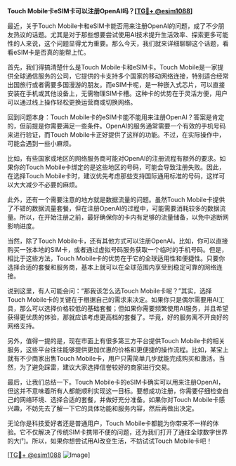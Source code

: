 **Touch Mobile卡eSIM卡可以注册OpenAI吗？[[TG💪+ @esim1088](https://t.me/s/esim1088)]**

最近，关于Touch Mobile卡和eSIM卡能否用来注册OpenAI的问题，成了不少朋友热议的话题。尤其是对于那些想要尝试使用AI技术提升生活效率、探索更多可能性的人来说，这个问题显得尤为重要。那么今天，我们就来详细聊聊这个话题，看看eSIM卡是否真的能帮上忙。

首先，我们得搞清楚什么是Touch Mobile卡和eSIM卡。Touch Mobile是一家提供全球通信服务的公司，它提供的卡支持多个国家的移动网络连接，特别适合经常出国旅行或者需要多国漫游的朋友。而eSIM卡呢，是一种嵌入式芯片，可以直接安装在手机或其他设备上，无需物理SIM卡槽。这种卡的优势在于灵活方便，用户可以通过线上操作轻松更换运营商或切换网络。

回到问题本身：Touch Mobile卡的eSIM卡能不能用来注册OpenAI？答案是肯定的，但前提是你需要满足一些条件。OpenAI的服务通常需要一个有效的手机号码来进行验证，而Touch Mobile卡正好提供了这样的功能。不过，在实际操作中，可能会遇到一些小麻烦。

比如，有些国家或地区的网络服务商可能对OpenAI的注册流程有额外的要求。如果你的Touch Mobile卡绑定的是这些地区的号码，可能会导致注册失败。因此，在选择Touch Mobile卡时，建议优先考虑那些支持国际通用标准的号码，这样可以大大减少不必要的麻烦。

此外，还有一个需要注意的地方就是数据流量的问题。虽然Touch Mobile卡提供了不错的数据流量套餐，但在注册OpenAI的过程中，可能需要消耗较多的数据流量。所以，在开始注册之前，最好确保你的卡内有足够的流量储备，以免中途断网影响进度。

当然，除了Touch Mobile卡，还有其他方式可以注册OpenAI。比如，你可以直接购买一张本地的SIM卡，或者通过虚拟号码服务获取一个临时的手机号码。但是，相比于这些方法，Touch Mobile卡的优势在于它的全球适用性和便捷性。只要你选择合适的套餐和服务商，基本上就可以在全球范围内享受到稳定可靠的网络连接。

说到这里，有人可能会问：“那我该怎么选Touch Mobile卡呢？”其实，选择Touch Mobile卡的关键在于根据自己的需求来决定。如果你只是偶尔需要用AI工具，那么可以选择价格较低的基础套餐；但如果你需要频繁使用AI服务，并且希望获得更优质的体验，那就应该考虑更高档的套餐了。毕竟，好的服务离不开良好的网络支持。

另外，值得一提的是，现在市面上有很多第三方平台提供Touch Mobile卡的相关服务，这些平台往往能够提供更加优惠的价格和更便捷的操作流程。比如，某宝上就有不少商家出售Touch Mobile卡，用户只需简单几步就能完成购买和激活。当然，为了避免踩雷，建议大家选择信誉较好的商家进行交易。

最后，让我们总结一下。Touch Mobile卡的eSIM卡确实可以用来注册OpenAI，但这并不意味着所有人都能顺利实现这一目标。要想成功注册，你需要仔细检查自己的网络环境、选择合适的套餐，并做好充分准备。如果你对Touch Mobile卡感兴趣，不妨先去了解一下它的具体功能和服务内容，然后再做出决定。

无论你是科技爱好者还是普通用户，Touch Mobile卡都能为你带来不一样的体验。它不仅解决了传统SIM卡携带不便的问题，还为我们打开了通往全球数字世界的大门。所以，如果你想尝试用AI改变生活，不妨试试Touch Mobile卡吧！

[[TG💪+ @esim1088](https://t.me/s/esim1088) ![Image](https://i.postimg.cc/4NQfJmqS/Snipaste-2025-05-13-00-14-12.png)]